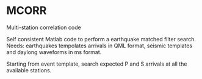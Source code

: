 # MCORR
Multi-station correlation code 

Self consistent Matlab code to perform a earthquake matched filter search. 
Needs: earthquakes tempolates arrivals in QML format, seismic templates and daylong waveforms in ms format.

Starting from event template, search expected P and S arrivals at all the available stations.




